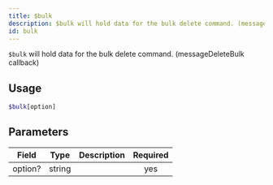 ```yaml
---
title: $bulk 
description: $bulk will hold data for the bulk delete command. (messageDeleteBulk callback)
id: bulk
---
```


`$bulk` will hold data for the bulk delete command. (messageDeleteBulk callback)

## Usage

```php
$bulk[option]
```

## Parameters 


| Field   | Type   | Description | Required |
| ------- | ------ | ----------- |:--------:|
| option? | string |             |    yes   |
